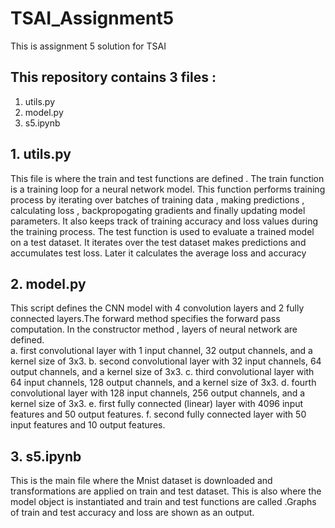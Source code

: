 # TSAI_Assignment5
This is assignment 5 solution for TSAI 

## This repository contains 3 files : 
1. utils.py  
2. model.py 
3. s5.ipynb  

## 1. utils.py  
This file is where the train and test functions are defined . 
The train function is a training loop for a neural network model.  This function performs training process by iterating over batches of training data , making predictions , calculating loss , backpropogating gradients and finally updating model parameters. It also keeps track of training accuracy and loss values during the training process. 
The test function is used to evaluate a trained model on a test dataset.  It iterates over the test dataset makes predictions and accumulates test loss. Later it calculates the average loss and accuracy 

## 2. model.py  
This script defines the CNN model with 4 convolution layers and 2 fully connected layers.The forward method specifies the forward pass computation. 
In the constructor method , layers of neural network are defined.  
    a. first convolutional layer with 1 input channel, 32 output channels, and a kernel size of 3x3.
    b. second convolutional layer with 32 input channels, 64 output channels, and a kernel size of 3x3.
    c. third convolutional layer with 64 input channels, 128 output channels, and a kernel size of 3x3.
    d. fourth convolutional layer with 128 input channels, 256 output channels, and a kernel size of 3x3.
    e. first fully connected (linear) layer with 4096 input features and 50 output features.
    f. second fully connected layer with 50 input features and 10 output features.

## 3. s5.ipynb  
This is the main file where the Mnist dataset is downloaded and transformations are applied on train and test dataset. 
This is also where the model object is instantiated and train and test functions are called .Graphs of train and test accuracy and loss are shown as an output. 
